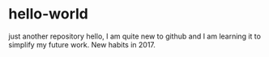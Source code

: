 # hello-world
just another repository
hello, I am quite new to github and I am learning it to simplify my future work. New habits in 2017.
